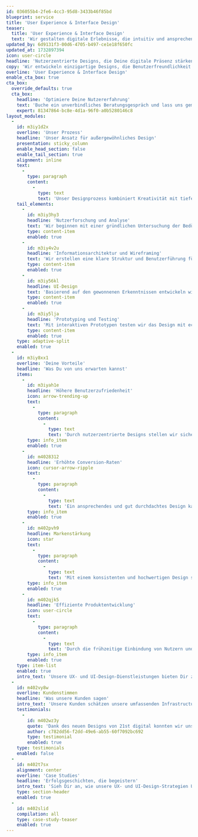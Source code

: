 ```yaml
---
id: 036055b4-2fe6-4cc3-95d8-3433b46f85bd
blueprint: service
title: 'User Experience & Interface Design'
teaser:
  title: 'User Experience & Interface Design'
  text: 'Wir gestalten digitale Erlebnisse, die intuitiv und ansprechend sind. Durch detaillierte Nutzeranalysen schaffen wir Designs, die sowohl Deine Geschäftsziele als auch die Bedürfnisse Deiner Nutzer optimal unterstützen.'
updated_by: 6d9131f3-00d6-4705-b497-ce1e18f650fc
updated_at: 1732897394
icon: user-circle
headline: 'Nutzerzentrierte Designs, die Deine digitale Präsenz stärken'
copy: 'Wir entwickeln einzigartige Designs, die Benutzerfreundlichkeit und Ästhetik vereinen. Unser Ansatz fokussiert sich auf Deine Nutzer, ihre Bedürfnisse und ihre Erwartungen. Mit modernen UX- und UI-Methoden sorgen wir für digitale Erlebnisse, die überzeugen und begeistern.'
overline: 'User Experience & Interface Design'
enable_cta_box: true
cta_box:
  override_defaults: true
  cta_box:
    headline: 'Optimiere Deine Nutzererfahrung'
    text: 'Buche ein unverbindliches Beratungsgespräch und lass uns gemeinsam Dein digitales Produkt optimieren.'
    expert: 81347864-bc8e-4d1a-96f0-a0b5280146c8
layout_modules:
  -
    id: m3iy1d2x
    overline: 'Unser Prozess'
    headline: 'Unser Ansatz für außergewöhnliches Design'
    presentation: sticky_column
    enable_head_section: false
    enable_tail_section: true
    alignment: inline
    text:
      -
        type: paragraph
        content:
          -
            type: text
            text: 'Unser Designprozess kombiniert Kreativität mit tiefem Nutzerverständnis, um Designs zu entwickeln, die sowohl optisch als auch funktional überzeugen. Wir setzen auf moderne Designmethoden und arbeiten eng mit Dir zusammen, um sicherzustellen, dass das Endergebnis genau Deinen Vorstellungen und den Anforderungen Deiner Nutzer entspricht.'
    tail_elements:
      -
        id: m3iy3hy3
        headline: 'Nutzerforschung und Analyse'
        text: 'Wir beginnen mit einer gründlichen Untersuchung der Bedürfnisse und Verhaltensweisen Deiner Nutzer, um sicherzustellen, dass das Design deren Erwartungen entspricht und ihre Probleme löst.'
        type: content-item
        enabled: true
      -
        id: m3iy4v2u
        headline: 'Informationsarchitektur und Wireframing'
        text: 'Wir erstellen eine klare Struktur und Benutzerführung für Deine digitalen Produkte, um eine intuitive Navigation und ein angenehmes Nutzererlebnis zu gewährleisten.'
        type: content-item
        enabled: true
      -
        id: m3iy56kl
        headline: UI-Design
        text: 'Basierend auf den gewonnenen Erkenntnissen entwickeln wir visuell ansprechende Benutzeroberflächen, die Deine Marke repräsentieren und Deine Nutzer begeistern.'
        type: content-item
        enabled: true
      -
        id: m3iy5lja
        headline: 'Prototyping und Testing'
        text: 'Mit interaktiven Prototypen testen wir das Design mit echten Nutzern, um wertvolles Feedback zu sammeln und das Design weiter zu optimieren.'
        type: content-item
        enabled: true
    type: adaptive-split
    enabled: true
  -
    id: m3iy8xx1
    overline: 'Deine Vorteile'
    headline: 'Was Du von uns erwarten kannst'
    items:
      -
        id: m3iyah1e
        headline: 'Höhere Benutzerzufriedenheit'
        icon: arrow-trending-up
        text:
          -
            type: paragraph
            content:
              -
                type: text
                text: 'Durch nutzerzentrierte Designs stellen wir sicher, dass Deine digitalen Produkte intuitiv und angenehm zu bedienen sind.'
        type: info_item
        enabled: true
      -
        id: m4028312
        headline: 'Erhöhte Conversion-Raten'
        icon: cursor-arrow-ripple
        text:
          -
            type: paragraph
            content:
              -
                type: text
                text: 'Ein ansprechendes und gut durchdachtes Design kann die Benutzererfahrung verbessern und die Conversion-Raten steigern.'
        type: info_item
        enabled: true
      -
        id: m402pvh9
        headline: Markenstärkung
        icon: star
        text:
          -
            type: paragraph
            content:
              -
                type: text
                text: 'Mit einem konsistenten und hochwertigen Design stärkst Du die Wahrnehmung Deiner Marke und hebst Dich von der Konkurrenz ab.'
        type: info_item
        enabled: true
      -
        id: m402qjk5
        headline: 'Effiziente Produktentwicklung'
        icon: user-circle
        text:
          -
            type: paragraph
            content:
              -
                type: text
                text: 'Durch die frühzeitige Einbindung von Nutzern und das Testen von Prototypen können wir Designprobleme frühzeitig erkennen und beheben, was Zeit und Kosten spart.'
        type: info_item
        enabled: true
    type: item-list
    enabled: true
    intro_text: 'Unsere UX- und UI-Design-Dienstleistungen bieten Dir zahlreiche Vorteile, die zur Verbesserung Deiner digitalen Produkte beitragen.'
  -
    id: m402vy8w
    overline: Kundenstimmen
    headline: 'Was unsere Kunden sagen'
    intro_text: 'Unsere Kunden schätzen unsere umfassenden Infrastructure & DevOps-Lösungen. Lies, was sie über unsere Zusammenarbeit zu sagen haben.'
    testimonials:
      -
        id: m402wz3y
        quote: 'Dank des neuen Designs von 21st digital konnten wir unsere Nutzerinteraktion verbessern und unsere Conversion-Raten erheblich steigern.'
        author: c782dd56-f2dd-49e6-ab55-60f7092bc692
        type: testimonial
        enabled: true
    type: testimonials
    enabled: false
  -
    id: m402t7sx
    alignment: center
    overline: 'Case Studies'
    headline: 'Erfolgsgeschichten, die begeistern'
    intro_text: 'Sieh Dir an, wie unsere UX- und UI-Design-Strategien Unternehmen geholfen haben, herausragende digitale Erlebnisse zu schaffen.'
    type: section-header
    enabled: true
  -
    id: m402slid
    compilation: all
    type: case-study-teaser
    enabled: true
---
```

